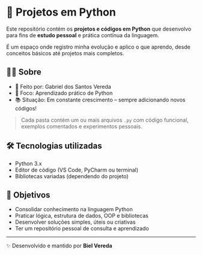 # 🐍 Projetos em Python

Este repositório contém os **projetos e códigos em Python** que desenvolvo para fins de **estudo pessoal** e prática contínua da linguagem.

É um espaço onde registro minha evolução e aplico o que aprendo, desde conceitos básicos até projetos mais completos.

## 🧑‍💻 Sobre

- 📌 Feito por: Gabriel dos Santos Vereda  
- 🚀 Foco: Aprendizado prático de Python  
- 📚 Situação: Em constante crescimento – sempre adicionando novos códigos!
  

> Cada pasta contém um ou mais arquivos `.py` com código funcional, exemplos comentados e experimentos pessoais.

## 🛠️ Tecnologias utilizadas

- Python 3.x
- Editor de código (VS Code, PyCharm ou terminal)
- Bibliotecas variadas (dependendo do projeto)

## 🎯 Objetivos

- Consolidar conhecimento na linguagem Python
- Praticar lógica, estrutura de dados, OOP e bibliotecas
- Desenvolver soluções simples, úteis ou criativas
- Ter um repositório pessoal de consulta e aprendizado
  
---

✨ Desenvolvido e mantido por **Biel Vereda**
